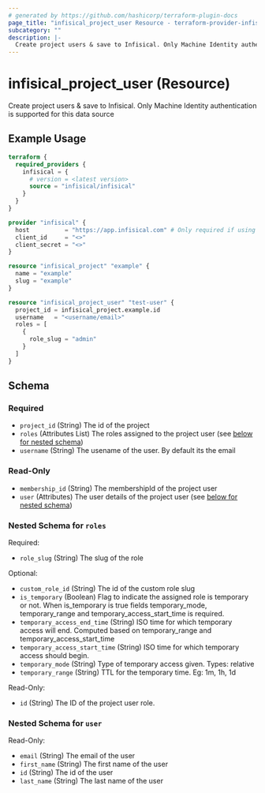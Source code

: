 ```yaml
---
# generated by https://github.com/hashicorp/terraform-plugin-docs
page_title: "infisical_project_user Resource - terraform-provider-infisical"
subcategory: ""
description: |-
  Create project users & save to Infisical. Only Machine Identity authentication is supported for this data source
---
```


# infisical_project_user (Resource)

Create project users & save to Infisical. Only Machine Identity authentication is supported for this data source

## Example Usage

```terraform
terraform {
  required_providers {
    infisical = {
      # version = <latest version>
      source = "infisical/infisical"
    }
  }
}

provider "infisical" {
  host          = "https://app.infisical.com" # Only required if using self hosted instance of Infisical, default is https://app.infisical.com
  client_id     = "<>"
  client_secret = "<>"
}

resource "infisical_project" "example" {
  name = "example"
  slug = "example"
}

resource "infisical_project_user" "test-user" {
  project_id = infisical_project.example.id
  username   = "<username/email>"
  roles = [
    {
      role_slug = "admin"
    }
  ]
}
```

<!-- schema generated by tfplugindocs -->
## Schema

### Required

- `project_id` (String) The id of the project
- `roles` (Attributes List) The roles assigned to the project user (see [below for nested schema](#nestedatt--roles))
- `username` (String) The usename of the user. By default its the email

### Read-Only

- `membership_id` (String) The membershipId of the project user
- `user` (Attributes) The user details of the project user (see [below for nested schema](#nestedatt--user))

<a id="nestedatt--roles"></a>
### Nested Schema for `roles`

Required:

- `role_slug` (String) The slug of the role

Optional:

- `custom_role_id` (String) The id of the custom role slug
- `is_temporary` (Boolean) Flag to indicate the assigned role is temporary or not. When is_temporary is true fields temporary_mode, temporary_range and temporary_access_start_time is required.
- `temporary_access_end_time` (String) ISO time for which temporary access will end. Computed based on temporary_range and temporary_access_start_time
- `temporary_access_start_time` (String) ISO time for which temporary access should begin.
- `temporary_mode` (String) Type of temporary access given. Types: relative
- `temporary_range` (String) TTL for the temporary time. Eg: 1m, 1h, 1d

Read-Only:

- `id` (String) The ID of the project user role.


<a id="nestedatt--user"></a>
### Nested Schema for `user`

Read-Only:

- `email` (String) The email of the user
- `first_name` (String) The first name of the user
- `id` (String) The id of the user
- `last_name` (String) The last name of the user
